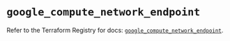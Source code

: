 # `google_compute_network_endpoint`

Refer to the Terraform Registry for docs: [`google_compute_network_endpoint`](https://registry.terraform.io/providers/hashicorp/google/5.43.1/docs/resources/compute_network_endpoint).
